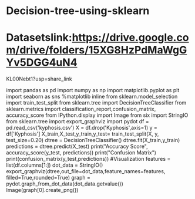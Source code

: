 # Decision-tree-using-sklearn
# Datasetslink:https://drive.google.com/drive/folders/15XG8HzPdMaWgGYv5DGG4uN4
KL00Nebt1?usp=share_link

import pandas as pd
import numpy as np
import matplotlib.pyplot as plt
import seaborn as sns
%matplotlib inline
from sklearn.model_selection import train_test_split
from sklearn.tree import DecisionTreeClassifier
from sklearn.metrics import classification_report,confusion_matrix,
accuracy_score
from IPython.display import Image
from six import StringIO
from sklearn.tree import export_graphviz
import pydot
df = pd.read_csv('kyphosis.csv')
X = df.drop('Kyphosis',axis=1)
y = df['Kyphosis']
X_train,X_test,y_train,y_test= train_test_split(X, y, test_size=0.20)
dtree = DecisionTreeClassifier()
dtree.fit(X_train,y_train)
predictions = dtree.predict(X_test)
print("Accuracy Score", accuracy_score(y_test, predictions))
print("Confusion Matrix")
print(confusion_matrix(y_test,predictions))
#Visualization
features = list(df.columns[1:])
dot_data = StringIO()
export_graphviz(dtree,out_file=dot_data,feature_names=features,
filled=True,rounded=True)
graph = pydot.graph_from_dot_data(dot_data.getvalue())
Image(graph[0].create_png())
